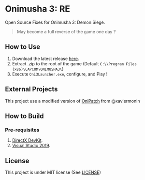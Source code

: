 # Onimusha 3: RE
Open Source Fixes for Onimusha 3: Demon Siege.
> May become a full reverse of the game one day ?



## How to Use

1. Download the latest release [here](https://github.com/Virtual-World-RE/O3RE/releases/latest/).
2. Extract .zip to the root of the game (Default ``C:\\Program Files (x86)\CAPCOM\ONIMUSHA3\``) <!-- Or use our smart exe installer -->
3. Execute ``Oni3Launcher.exe``, configure, and Play !



## External Projects

This project use a modified version of [OniPatch](https://github.com/xaviermonin/Onimusha3Patch/tree/master/src/OniPatch) from @xaviermonin

## How to Build

### Pre-requisites

1. [DirectX DevKit](https://www.microsoft.com/en-us/download/details.aspx?id=6812).
2. [Visual Studio 2019](https://visualstudio.microsoft.com/fr/free-developer-offers/).

## License

This project is under MIT license (See [LICENSE](https://github.com/Virtual-World-RE/O3RE/blob/master/LICENSE))
